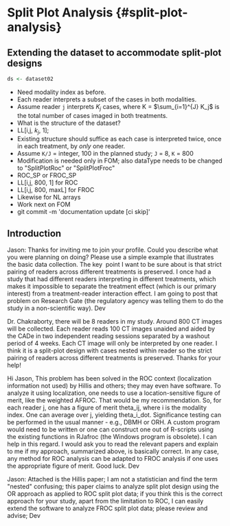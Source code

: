 # Split Plot Analysis {#split-plot-analysis}



## Extending the dataset to accommodate split-plot designs


```r
ds <- dataset02
```
* Need modality index as before.
* Each reader interprets a subset of the cases in both modalities.
* Assume reader `j` interprets $K_j$ cases, where K = $\sum_{i=1}^{J} K_j$ is the total number of cases imaged in both treatments.
* What is the structure of the dataset?
* LL[i,j, $k_j$, 1]; 
* Existing structure should suffice as each case is interpreted twice, once in each treatment, by _only_ one reader.
* Assume `K/J` = integer, 100 in the planned study; `J` = 8, `K` = 800
* Modification is needed only in FOM; also dataType needs to be changed to "SplitPlotRoc" or "SplitPlotFroc"
* ROC_SP or FROC_SP
* LL[i,j, 800, 1] for ROC 
* LL[i,j, 800, maxL] for FROC 
* Likewise for NL arrays 
* Work next on FOM 
* git commit -m 'documentation update [ci skip]'

## Introduction
Jason:
Thanks for inviting me to join your profile. Could you describe what you were planning on doing? Please use a simple example that illustrates the basic data collection. The key  point I want to be sure about is that strict pairing of readers across different treatments is preserved. I once had a study that had different readers interpreting in different treatments, which makes it impossible to separate the treatment effect (which is our primary interest) from a treatment-reader interaction effect. I am going to post that problem on Research Gate (the regulatory agency was telling them to do the study in a non-scientific way). Dev


Dr. Chakraborty, there will be 8 readers in my study. Around 800 CT images will be collected. Each reader reads 100 CT images unaided and aided by the CADe in two independent reading sessions separated by a washout period of 4 weeks. Each CT image will only be interpreted by one reader. I think it is a split-plot design with cases nested within reader so the strict pairing of readers across different treatments is preserved. Thanks for your help!


Hi Jason,
This problem has been solved in the ROC context (localization information not used) by Hillis and others; they may even have software. To analyze it using localization, one needs to use a location-sensitive figure of merit, like the weighted AFROC. That would be my recommendation. So, for each reader j, one has a figure of merit theta_ij, where i is the modality index. One can average over j, yielding theta_i_dot. Significance testing can be performed in the usual manner - e.g., DBMH or ORH. A custom program would need to be written or one can construct one out of R-scripts using the existing functions in RJafroc (the Windows program is obsolete). I can help in this regard. I would ask you to read the relevant papers and explain to me if my approach, summarized above, is basically correct. In any case, any method for ROC analysis can be adapted to FROC analysis if one uses the appropriate figure of merit. Good luck. Dev

Jason: Attached is the Hillis paper; I am not a statistician and find the term "nested" confusing; this paper claims to analyze split plot design using the OR approach as applied to ROC split plot data; if you think this is the correct approach for your study, apart from the limitation to ROC, I can easily extend the software to analyze FROC split plot data; please review and advise; Dev
